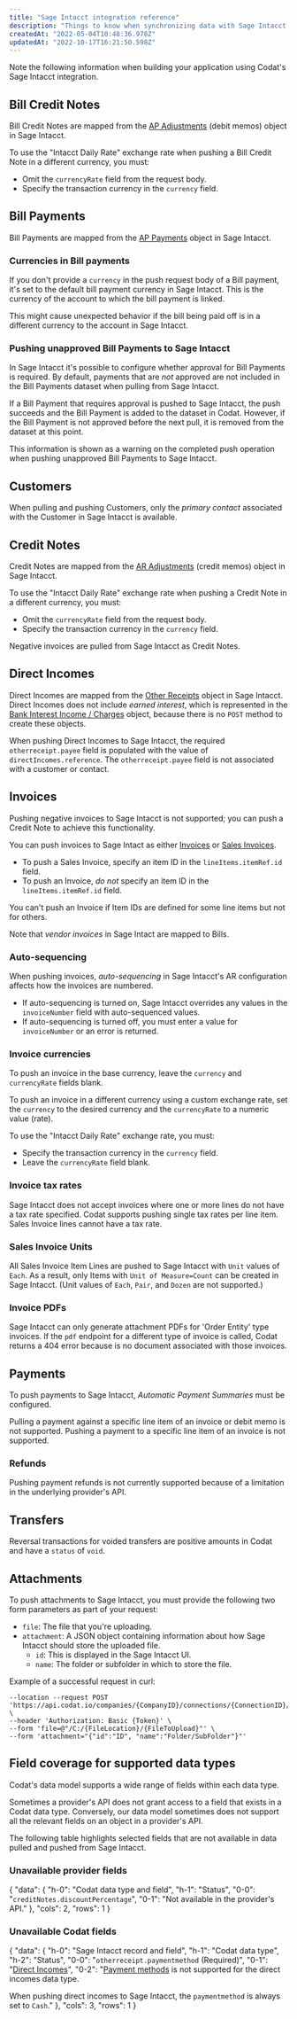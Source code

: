 ```yaml
---
title: "Sage Intacct integration reference"
description: "Things to know when synchronizing data with Sage Intacct."
createdAt: "2022-05-04T10:48:36.978Z"
updatedAt: "2022-10-17T16:21:50.598Z"
---
```


Note the following information when building your application using Codat's Sage Intacct integration.

## Bill Credit Notes

Bill Credit Notes are mapped from the [AP Adjustments](https://developer.intacct.com/api/accounts-payable/ap-adjustments/) (debit memos) object in Sage Intacct.

To use the "Intacct Daily Rate" exchange rate when pushing a Bill Credit Note in a different currency, you must:

- Omit the `currencyRate` field from the request body.
- Specify the transaction currency in the `currency` field.

## Bill Payments

Bill Payments are mapped from the [AP Payments](https://developer.intacct.com/api/accounts-payable/ap-payments/) object in Sage Intacct.

### Currencies in Bill payments

If you don't provide a `currency` in the push request body of a Bill payment, it's set to the default bill payment currency in Sage Intacct. This is the currency of the account to which the bill payment is linked.

This might cause unexpected behavior if the bill being paid off is in a different currency to the account in Sage Intacct.

### Pushing unapproved Bill Payments to Sage Intacct

In Sage Intacct it's possible to configure whether approval for Bill Payments is required. By default, payments that are _not_ approved are not included in the Bill Payments dataset when pulling from Sage Intacct.

If a Bill Payment that requires approval is pushed to Sage Intacct, the push succeeds and the Bill Payment is added to the dataset in Codat. However, if the Bill Payment is not approved before the next pull, it is removed from the dataset at this point.

This information is shown as a warning on the completed push operation when pushing unapproved Bill Payments to Sage Intacct.

## Customers

When pulling and pushing Customers, only the _primary contact_ associated with the Customer in Sage Intacct is available.

## Credit Notes

Credit Notes are mapped from the [AR Adjustments](https://developer.intacct.com/api/accounts-receivable/ar-adjustments/) (credit memos) object in Sage Intacct.

To use the "Intacct Daily Rate" exchange rate when pushing a Credit Note in a different currency, you must:

- Omit the `currencyRate` field from the request body.
- Specify the transaction currency in the `currency` field.

Negative invoices are pulled from Sage Intacct as Credit Notes.

## Direct Incomes

Direct Incomes are mapped from the [Other Receipts](https://developer.intacct.com/api/cash-management/other-receipts/#create-other-receipt-legacy) object in Sage Intacct. Direct Incomes does not include _earned interest_, which is represented in the [Bank Interest Income / Charges](https://developer.intacct.com/api/cash-management/bank-interest-charges/) object, because there is no `POST` method to create these objects.

When pushing Direct Incomes to Sage Intacct, the required `otherreceipt.payee` field is populated with the value of `directIncomes.reference`. The `otherreceipt.payee` field is not associated with a customer or contact.

## Invoices

Pushing negative invoices to Sage Intacct is not supported; you can push a Credit Note to achieve this functionality.

You can push invoices to Sage Intact as either [Invoices](https://developer.intacct.com/api/accounts-receivable/invoices/#create-invoice-legacy) or [Sales Invoices](https://developer.intacct.com/api/order-entry/order-entry-transactions/#create-order-entry-transaction-legacy).

- To push a Sales Invoice, specify an item ID in the `lineItems.itemRef.id` field.
- To push an Invoice, _do not_ specify an item ID in the `lineItems.itemRef.id` field.

You can't push an Invoice if Item IDs are defined for some line items but not for others.

Note that _vendor invoices_ in Sage Intact are mapped to Bills.

### Auto-sequencing

When pushing invoices, _auto-sequencing_ in Sage Intacct's AR configuration affects how the invoices are numbered.

- If auto-sequencing is turned on, Sage Intacct overrides any values in the `invoiceNumber` field with auto-sequenced values.
- If auto-sequencing is turned off, you must enter a value for `invoiceNumber` or an error is returned.

### Invoice currencies

To push an invoice in the base currency, leave the `currency` and `currencyRate` fields blank.

To push an invoice in a different currency using a custom exchange rate, set the `currency` to the desired currency and the `currencyRate` to a numeric value (rate).

To use the "Intacct Daily Rate" exchange rate, you must:

- Specify the transaction currency in the `currency` field.
- Leave the `currencyRate` field blank.

### Invoice tax rates

Sage Intacct does not accept invoices where one or more lines do not have a tax rate specified. Codat supports pushing single tax rates per line item. Sales Invoice lines cannot have a tax rate.

### Sales Invoice Units

All Sales Invoice Item Lines are pushed to Sage Intacct with `Unit` values of `Each`. As a result, only Items with `Unit of Measure=Count` can be created in Sage Intacct. (Unit values of `Each`, `Pair`, and `Dozen` are not supported.)

### Invoice PDFs

Sage Intacct can only generate attachment PDFs for 'Order Entity' type invoices. If the `pdf` endpoint for a different type of invoice is called, Codat returns a 404 error because is no document associated with those invoices.

## Payments

To push payments to Sage Intacct, _Automatic Payment Summaries_ must be configured.

Pulling a payment against a specific line item of an invoice or debit memo is not supported. Pushing a payment to a specific line item of an invoice is not supported.

### Refunds

Pushing payment refunds is not currently supported because of a limitation in the underlying provider's API.

## Transfers

Reversal transactions for voided transfers are positive amounts in Codat and have a `status` of `void`.

## Attachments

To push attachments to Sage Intacct, you must provide the following two form parameters as part of your request:

- `file`: The file that you're uploading.
- `attachment`: A JSON object containing information about how Sage Intacct should store the uploaded file.
  - `id`: This is displayed in the Sage Intacct UI.
  - `name`: The folder or subfolder in which to store the file.

Example of a successful request in curl:

```curl
--location --request POST 'https://api.codat.io/companies/{CompanyID}/connections/{ConnectionID}/push/directCosts/{DirectCostId}/attachment' \
--header 'Authorization: Basic {Token}' \
--form 'file=@"/C:/{FileLocation}/{FileToUpload}"' \
--form 'attachment="{"id":"ID", "name":"Folder/SubFolder"}"'
```

## Field coverage for supported data types

Codat's data model supports a wide range of fields within each data type.

Sometimes a provider's API does not grant access to a field that exists in a Codat data type. Conversely, our data model sometimes does not support all the relevant fields on an object in a provider's API.

The following table highlights selected fields that are not available in data pulled and pushed from Sage Intacct.

### Unavailable provider fields


{
"data": {
"h-0": "Codat data type and field",
"h-1": "Status",
"0-0": "`creditNotes.discountPercentage`",
"0-1": "Not available in the provider's API."
},
"cols": 2,
"rows": 1
}


### Unavailable Codat fields


{
"data": {
"h-0": "Sage Intacct record and field",
"h-1": "Codat data type",
"h-2": "Status",
"0-0": "`otherreceipt.paymentmethod` (Required)",
"0-1": "[Direct Incomes](/data-model/accounting/-directincomes)",
"0-2": "[Payment methods](/data-model/accounting/-paymentmethods) is not supported for the direct incomes data type.

When pushing direct incomes to Sage Intacct, the `paymentmethod` is always set to `Cash`."
},
"cols": 3,
"rows": 1
}

